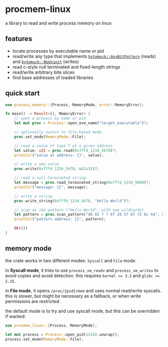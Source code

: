 # procmem-linux

a library to read and write process memory on linux

## features

- locate processes by executable name or pid
- read/write any type that implements [`bytemuck::AnyBitPattern`](https://docs.rs/bytemuck/latest/bytemuck/trait.AnyBitPattern.html) (reads) and [`bytemuck::NoUninit`](https://docs.rs/bytemuck/latest/bytemuck/trait.NoUninit.html) (writes)
- read c-style null terminated and fixed-length strings
- read/write arbitrary bite slices
- find base addresses of loaded libraries

## quick start

```rust
use process_memory::{Process, MemoryMode, error::MemoryError};

fn main() -> Result<(), MemoryError> {
    // open a process by name or pid
    let mut proc = Process::open_exe_name("target_executable")?;

    // optionally switch to file-based mode
    proc.set_mode(MemoryMode::File);

    // read a value of type T at a given address
    let value: u32 = proc.read(0x7ffd_1234_5678)?;
    println!("value at address: {}", value);

    // write a new value
    proc.write(0x7ffd_1234_5678, &42u32)?;

    // read a null-terminated string
    let message = proc.read_terminated_string(0x7ffd_1234_9000)?;
    println!("message: {}", message);

    // write a string
    proc.write_string(0x7ffd_1234_5678, "Hello World")?;

    // scan an ida pattern ("Hello World", with two wildcards)
    let pattern = proc.scan_pattern("48 65 ? ? 6f 20 57 6f 72 6c 64", 0x7ffd_1234_5678)?;
    println!("pattern address: {}", pattern);

    Ok(())
}
```

## memory mode

the crate works in two different modes: `Syscall` and `File` mode.

in **Syscall mode**, it tries to use `process_vm_readv` and `process_vm_writev` to avoid copies and avoid detection.
this requires `kernel >= 3.2` and `glibc >= 2.15`.

in **File mode**, it opens `/proc/{pid}/mem` and uses normal read/write syscalls.
this is slower, but might be necessary as a fallback, or when write permissions are restricted.

the default mode is to try and use syscall mode, but this can be overridden if wanted:

```rust
use procmem_linux::{Process, MemoryMode};

let mut process = Process::open_pid(1234).unwrap();
process.set_mode(MemoryMode::File);
```
